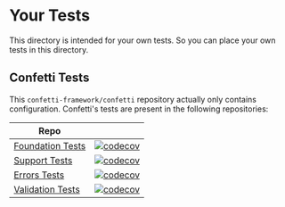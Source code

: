 # Your Tests

This directory is intended for your own tests. So you can place your own tests in this directory.

## Confetti Tests

This `confetti-framework/confetti` repository actually only contains configuration. Confetti's tests are present in the following repositories:

| Repo     |  |
| ---      | ---       |
| [Foundation Tests](https://github.com/confetti-framework/foundation/tree/master/test) | [![codecov](https://codecov.io/gh/confetti-framework/foundation/branch/main/graph/badge.svg?token=S8S1H6D2SA)](https://codecov.io/gh/confetti-framework/foundation) | 
| [Support Tests](https://github.com/confetti-framework/support/tree/master/test) | [![codecov](https://codecov.io/gh/confetti-framework/support/branch/main/graph/badge.svg?token=PO1LXMX6SB)](https://codecov.io/gh/confetti-framework/support) | 
| [Errors Tests](https://github.com/confetti-framework/errors) | [![codecov](https://codecov.io/gh/confetti-framework/errors/branch/main/graph/badge.svg?token=8ANZG4V48V)](https://codecov.io/gh/confetti-framework/errors) | 
| [Validation Tests](https://github.com/confetti-framework/validation/tree/main/test) | [![codecov](https://codecov.io/gh/confetti-framework/validation/branch/main/graph/badge.svg?token=JWQJH4R1SF)](https://codecov.io/gh/confetti-framework/validation) |
